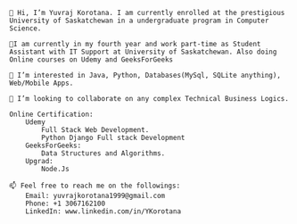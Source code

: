 

    👋 Hi, I’m Yuvraj Korotana. I am currently enrolled at the prestigious University of Saskatchewan in a undergraduate program in Computer Science.
    
    🌱I am currently in my fourth year and work part-time as Student Assistant with IT Support at University of Saskatchewan. Also doing Online courses on Udemy and GeeksForGeeks

    👀 I’m interested in Java, Python, Databases(MySql, SQLite anything), Web/Mobile Apps.

    💞️ I’m looking to collaborate on any complex Technical Business Logics.

    Online Certification:
        Udemy
            Full Stack Web Development.
            Python Django Full stack Development
        GeeksForGeeks:
            Data Structures and Algorithms.
        Upgrad:
            Node.Js

    📫 Feel free to reach me on the followings:
        Email: yuvrajkorotana1999@gmail.com
        Phone: +1 3067162100 
        LinkedIn: www.linkedin.com/in/YKorotana


